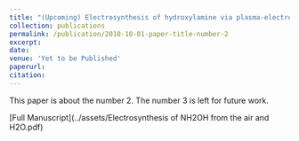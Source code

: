 ```yaml
---
title: "(Upcoming) Electrosynthesis of hydroxylamine via plasma-electrochemical cascade pathway using the air and water as raw materials"
collection: publications
permalink: /publication/2010-10-01-paper-title-number-2
excerpt: 
date: 
venue: 'Yet to be Published'
paperurl: 
citation: 
---
```

This paper is about the number 2. The number 3 is left for future work.

[Full Manuscript](../assets/Electrosynthesis of NH2OH from the air and H2O.pdf)
